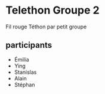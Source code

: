 # Telethon Groupe 2

Fil rouge Téthon par petit groupe

## participants
- Émilia
- Ying
- Stanislas
- Alain
- Stéphan